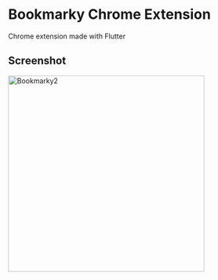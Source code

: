 # Bookmarky Chrome Extension

Chrome extension made with Flutter

## Screenshot  
<img alt="Bookmarky2" src="https://user-images.githubusercontent.com/20701948/159985625-517d4fa3-ee37-4b85-bcf8-37d80c0ae249.png" width="400">
